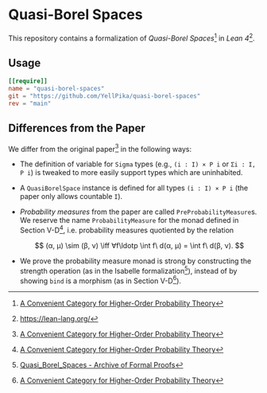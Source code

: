 # Quasi-Borel Spaces

This repository contains a formalization of _Quasi-Borel Spaces_[^1] in _Lean 4_[^2].

## Usage

```toml
[[require]]
name = "quasi-borel-spaces"
git = "https://github.com/YellPika/quasi-borel-spaces"
rev = "main"
```

## Differences from the Paper

We differ from the original paper[^1] in the following ways:

- The definition of variable for `Sigma` types (e.g., `(i : I) × P i` or `Σi : I, P i`) is tweaked to more easily support types which are uninhabited.

- A `QuasiBorelSpace` instance is defined for all types `(i : I) × P i` (the paper only allows countable `I`).

- _Probability measures_ from the paper are called `PreProbabilityMeasure`s. We reserve the name `ProbabilityMeasure` for the monad defined in Section V-D[^1], i.e. probability measures quotiented by the relation

  $$
  (α, μ) \sim (β, ν) \iff ∀f\ldotp \int f\ d(α, μ) = \int f\ d(β, ν).
  $$

- We prove the probability measure monad is strong by constructing the strength operation (as in the Isabelle formalization[^3]), instead of by showing `bind` is a morphism (as in Section V-D[^1]).

[^1]: [A Convenient Category for Higher-Order Probability Theory](https://arxiv.org/pdf/1701.02547)
[^2]: https://lean-lang.org/
[^3]: [Quasi_Borel_Spaces - Archive of Formal Proofs](https://www.isa-afp.org/entries/Quasi_Borel_Spaces.html)
